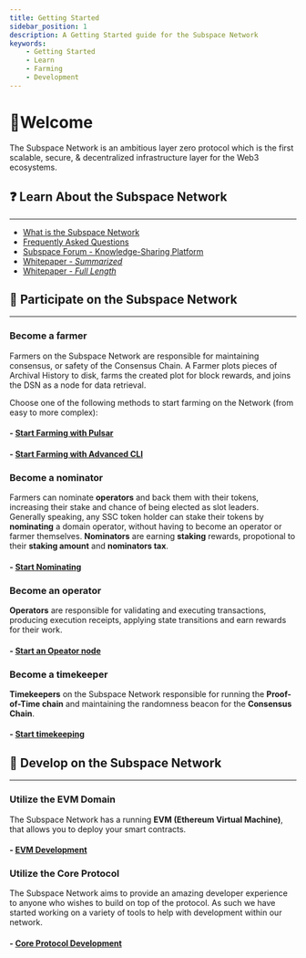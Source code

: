 ```yaml
---
title: Getting Started
sidebar_position: 1
description: A Getting Started guide for the Subspace Network
keywords:
    - Getting Started
    - Learn
    - Farming
    - Development
---
```


# 👋Welcome
The Subspace Network is an ambitious layer zero protocol which is the first scalable, secure, & decentralized infrastructure layer for the Web3 ecosystems. 

## ❓ Learn About the Subspace Network 
---
- [What is the Subspace Network](https://subspace.network/technology)
- [Frequently Asked Questions](https://subspace.network/faq)
- [Subspace Forum - Knowledge-Sharing Platform](https://forum.subspace.network/)
- [Whitepaper - *Summarized*](https://subspace.network/news/subspace-network-whitepaper)
- [Whitepaper - *Full Length*](https://assets.website-files.com/61526a2af87a54e565b0ae92/617759c00edd0e3bd279aa29_Subspace_%20A%20solution%20to%20the%20farmer%27s%20dilemma.pdf)

## 🤝 Participate on the Subspace Network
---
### **Become a farmer**

Farmers on the Subspace Network are responsible for maintaining consensus, or safety of the Consensus Chain.
A Farmer plots pieces of Archival History to disk, farms the created plot for block rewards, and joins the DSN as a node for data retrieval.

Choose one of the following methods to start farming on the Network (from easy to more complex):

#### - [Start Farming with Pulsar](../farming-&-staking/farming/pulsar/pulsar-prerequisites)
#### - [Start Farming with Advanced CLI](../farming-&-staking/farming/advanced-cli/cli-install)

### **Become a nominator**

Farmers can nominate **operators** and back them with their tokens, increasing their stake and chance of being elected as slot leaders. Generally speaking, any SSC token holder can stake their tokens by **nominating** a domain operator, without having to become an operator or farmer themselves. **Nominators** are earning **staking** rewards, propotional to their **staking amount** and **nominators tax**.

#### - [Start Nominating](../farming-&-staking/staking/)

### **Become an operator**

**Operators** are responsible for validating and executing transactions, producing execution receipts, applying state transitions and earn rewards for their work.

#### - [Start an Opeator node](../farming-&-staking/staking/operators/register-operator)

### **Become a timekeeper**

**Timekeepers** on the Subspace Network responsible for running the **Proof-of-Time chain** and maintaining the randomness beacon for the **Consensus Chain**.

#### - [Start timekeeping](../farming-&-staking/timekeeping)

## 📖 Develop on the Subspace Network
---

### Utilize the EVM Domain

The Subspace Network has a running **EVM (Ethereum Virtual Machine)**, that allows you to deploy your smart contracts. 

#### - [EVM Development](../develop/nova/intro)

### Utilize the Core Protocol
The Subspace Network aims to provide an amazing developer experience to anyone who wishes to build on top of the protocol. As such we have started working on a variety of tools to help with development within our network. 

#### - [Core Protocol Development](https://github.com/subspace/subspace/blob/main/docs/development.md)
